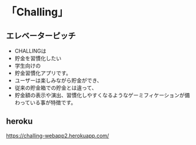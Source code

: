 # 「Challing」
## エレベーターピッチ
* CHALLINGは
* 貯金を習慣化したい
* 学生向けの
* 貯金習慣化アプリです。
* ユーザーは楽しみながら貯金ができ、
* 従来の貯金箱での貯金とは違って、
* 貯金額の表示や演出、習慣化しやすくなるようなゲーミフィケーションが備わっている事が特徴です。

## heroku
https://challing-webapp2.herokuapp.com/
